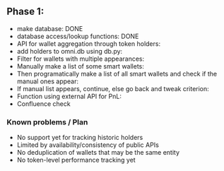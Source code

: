 ## Phase 1:

- make database: DONE
- database access/lookup functions: DONE
- API for wallet aggregation through token holders:
- add holders to omni.db using db.py: 
- Filter for wallets with multiple appearances:
- Manually make a list of some smart wallets:
- Then programatically make a list of all smart wallets and check if the manual ones appear:
- If manual list appears, continue, else go back and tweak criterion:
- Function using external API for PnL:
- Confluence check

### Known problems / Plan

- No support yet for tracking historic holders
- Limited by availability/consistency of public APIs
- No deduplication of wallets that may be the same entity
- No token-level performance tracking yet
